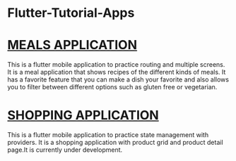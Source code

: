 # Flutter-Tutorial-Apps

# [MEALS APPLICATION](https://github.com/buketkarakas/Flutter-Tutorial-Apps/tree/master/MealsApp)

This is a flutter mobile application to practice routing and multiple screens. It is a meal application that shows recipes of the different kinds of meals. It has a favorite feature that you can make a dish your favorite and also allows you to filter between different options such as gluten free or vegetarian.

# [SHOPPING APPLICATION](https://github.com/buketkarakas/Flutter-Tutorial-Apps/tree/master/ShopApp)

This is a flutter mobile application to practice state management with providers. It is a shopping application with product grid and product detail page.It is currently under development.
